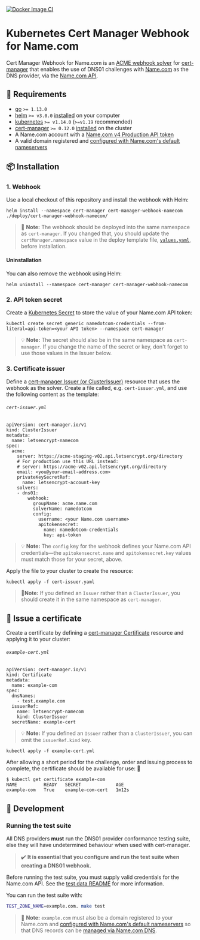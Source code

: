 [![Docker Image CI](https://github.com/imgrant/cert-manager-webhook-namecom/actions/workflows/docker-image.yml/badge.svg)](https://github.com/imgrant/cert-manager-webhook-namecom/actions/workflows/docker-image.yml)

# Kubernetes Cert Manager Webhook for Name.com

Cert Manager Webhook for Name.com is an [ACME webhook solver](https://cert-manager.io/docs/configuration/acme/dns01/webhook/) for [cert-manager](https://cert-manager.io/) that enables the use of DNS01 challenges with [Name.com](https://name.com/) as the DNS provider, via the [Name.com API](https://www.name.com/api-docs).

## :toolbox: Requirements

- [go](https://golang.org/) `>= 1.13.0`
- [helm](https://helm.sh/) `>= v3.0.0` [installed](https://helm.sh/docs/intro/install/) on your computer
- [kubernetes](https://kubernetes.io/) `>= v1.14.0` (`>=v1.19` recommended)
- [cert-manager](https://cert-manager.io/) `>= 0.12.0` [installed](https://cert-manager.io/docs/installation/) on the cluster
- A Name.com account with a [Name.com v4 Production API token](https://www.name.com/support/articles/360007597874-signing-up-for-api-access)
- A valid domain registered and [configured with Name.com's default nameservers](https://www.name.com/support/articles/205188648-using-name-coms-default-nameservers)

## :package: Installation

### 1. Webhook

Use a local checkout of this repository and install the webhook with Helm:

```shell{:copy}
helm install --namespace cert-manager cert-manager-webhook-namecom  ./deploy/cert-manager-webhook-namecom/
```

> :bell: **Note:** The webhook should be deployed into the same namespace as `cert-manager`. If you changed that, you should update the `certManager.namespace` value in the deploy template file, [`values.yaml`](deploy/cert-manager-webhook-namecom/values.yaml), before installation.

#### Uninstallation

You can also remove the webhook using Helm:

```shell{:copy}
helm uninstall --namespace cert-manager cert-manager-webhook-namecom
```

### 2. API token secret

Create a [Kubernetes Secret](https://kubernetes.io/docs/concepts/configuration/secret/) to store the value of your Name.com API token:

```shell{:copy}
kubectl create secret generic namedotcom-credentials --from-literal=api-token=<your API token> --namespace cert-manager 
```

> :bulb: **Note:** The secret should also be in the same namespace as `cert-manager`. If you change the name of the secret or key, don't forget to use those values in the Issuer below.

### 3. Certificate issuer

Define a [cert-manager Issuer (or ClusterIssuer)](https://cert-manager.io/docs/concepts/issuer/) resource that uses the webhook as the solver. Create a file called, e.g. `cert-issuer.yml`, and use the following content as the template:

###### `cert-issuer.yml`
```yaml{:copy}
apiVersion: cert-manager.io/v1
kind: ClusterIssuer
metadata:
  name: letsencrypt-namecom
spec:
  acme:
    server: https://acme-staging-v02.api.letsencrypt.org/directory
    # For production use this URL instead:
    # server: https://acme-v02.api.letsencrypt.org/directory
    email: <you@your-email-address.com>
    privateKeySecretRef:
      name: letsencrypt-account-key
    solvers:
    - dns01:
        webhook:
          groupName: acme.name.com
          solverName: namedotcom
          config:
            username: <your Name.com username>
            apitokensecret:
              name: namedotcom-credentials
              key: api-token
```

> :bulb: **Note:** The `config` key for the webhook defines your Name.com API credentials—the `apitokensecret.name` and `apitokensecret.key` values must match those for your secret, above.

Apply the file to your cluster to create the resource:

```shell{:copy}
kubectl apply -f cert-issuer.yaml
```

> :bell:**Note:** If you defined an `Issuer` rather than a `ClusterIssuer`, you should create it in the same namespace as `cert-manager`.

## :scroll: Issue a certificate

Create a certificate by defining a [cert-manager Certificate](https://cert-manager.io/docs/concepts/certificate/) resource and applying it to your cluster:

###### `example-cert.yml`
```yaml{:copy}
apiVersion: cert-manager.io/v1
kind: Certificate
metadata:
  name: example-com
spec:
  dnsNames:
    - test.example.com
  issuerRef:
    name: letsencrypt-namecom
    kind: ClusterIssuer
  secretName: example-cert
```

> :bulb: **Note:** If you defined an `Issuer` rather than a `ClusterIssuer`, you can omit the `issuerRef.kind` key.

```shell{:copy}
kubectl apply -f example-cert.yml
```

After allowing a short period for the challenge, order and issuing process to complete, the certificate should be available for use: :partying_face:

```shell
$ kubectl get certificate example-com
NAME          READY   SECRET             AGE
example-com   True    example-com-cert   1m12s
```

## :wrench: Development

### Running the test suite

All DNS providers **must** run the DNS01 provider conformance testing suite,
else they will have undetermined behaviour when used with cert-manager.

> :heavy_check_mark: **It is essential that you configure and run the test suite when creating a
DNS01 webhook.**

Before running the test suite, you must supply valid credentials for the Name.com API. See the [test data README](testdata/namedotcom/README.md) for more information.

You can run the test suite with:

```bash
TEST_ZONE_NAME=example.com. make test
```

> :bell: **Note:** `example.com` must also be a domain registered to your Name.com and [configured with Name.com's default nameservers](https://www.name.com/support/articles/205188648-using-name-coms-default-nameservers) so that DNS records can be [managed via Name.com DNS](https://www.name.com/support/categories/200296808-domains).
